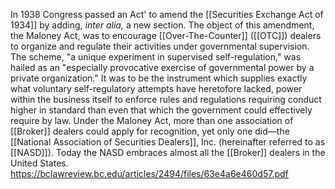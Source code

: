 In 1938 Congress passed an Act' to amend the [[Securities Exchange Act of 1934]] by adding, _inter alia,_ a new section. The object of this amendment, the Maloney Act, was to encourage [[Over-The-Counter]] ([[OTC]]) dealers to organize and regulate their activities under governmental supervision. The scheme, "a unique experiment in supervised self-regulation," was hailed as an "especially provocative exercise of governmental power by a private organization." It was to be the instrument which supplies exactly what voluntary self-regulatory attempts have heretofore lacked, power within the business itself to enforce rules and regulations requiring conduct higher in standard than even that which the government could effectively require by law. Under the Maloney Act, more than one association of [[Broker]] dealers could apply for recognition, yet only one did—the [[National Association of Securities Dealers]], Inc. (hereinafter referred to as [[NASD]]). Today the NASD embraces almost all the [[Broker]] dealers in the United States.
https://bclawreview.bc.edu/articles/2494/files/63e4a6e460d57.pdf